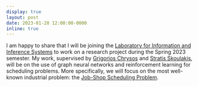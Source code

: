 ```yaml
---
display: true
layout: post
date: 2023-01-28 12:00:00-0000
inline: true
---
```


I am happy to share that I will be joining the [Laboratory for Information and Inference Systems](https://www.epfl.ch/labs/lions/)
to work on a research project during the Spring 2023 semester. My work, supervised by [Grigorios Chrysos](https://people.epfl.ch/grigorios.chrysos)
and [Stratis Skoulakis](https://www.epfl.ch/labs/lions/people/postdocs/efstratios-stratis-skoulakis/), will be on the
use of graph neural networks and reinforcement learning for scheduling problems. More specifically, we will focus on the
most well-known industrial problem: the [Job-Shop Scheduling Problem](https://optimization.cbe.cornell.edu/index.php?title=Job_shop_scheduling#:~:text=The%20Job%2DShop%20Scheduling%20Problem,needed%20to%20complete%20all%20activities.).